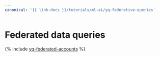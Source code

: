 ```yaml
---
canonical: '{{ link-docs }}/tutorials/ml-ai/yq-federative-queries'
---
```


# Federated data queries

{% include [yq-federated-accounts](../../_tutorials/ml-ai/yq-federative-queries.md) %}